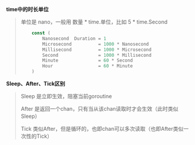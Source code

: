 **time中的时长单位**

> 单位是 nano，一般用 数量 * time.单位，比如 5 * time.Second
>
> ```Go
>     const (
>         Nanosecond  Duration = 1
>         Microsecond          = 1000 * Nanosecond
>         Millisecond          = 1000 * Microsecond
>         Second               = 1000 * Millisecond
>         Minute               = 60 * Second
>         Hour                 = 60 * Minute
>     )
> ```

**Sleep、After、Tick区别**

> Sleep 是立即生效，阻塞当前goroutine
>
> After 是返回一个chan，只有当从该chan读取时才会生效（此时类似Sleep）
>
> Tick 类似After，但是循环的，也即chan可以多次读取（也即After类似一次性的Tick）